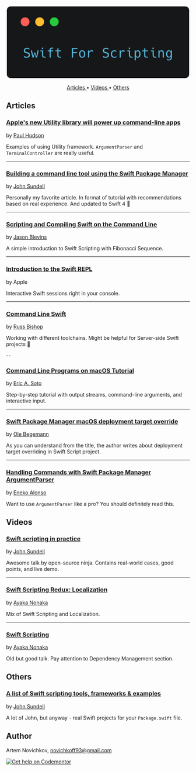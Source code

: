 <p align="center">
    <img src=".github/Logo.png" />
</p>
<p align="center">
  <a href="#articles"> Articles </a> • <a href="#videos"> Videos </a> • <a href="#others"> Others</a>
</p>

## Articles
### [Apple's new Utility library will power up command-line apps](https://www.hackingwithswift.com/articles/44/apple-s-new-utility-library-will-power-up-command-line-apps) 
by [Paul Hudson](https://twitter.com/twostraws)

Examples of using Utility framework. `ArgumentParser` and `TerminalController` are really useful.

---
### [Building a command line tool using the Swift Package Manager](https://www.swiftbysundell.com/posts/building-a-command-line-tool-using-the-swift-package-manager?rq=package) 
by [John Sundell](https://twitter.com/johnsundell)

Personally my favorite article. In format of tutorial with recommendations based on real experience. And updated to Swift 4 🚀

---
### [Scripting and Compiling Swift on the Command Line](http://jblevins.org/log/swift) 
by [Jason Blevins](https://twitter.com/jrblevin)

A simple introduction to Swift Scripting with Fibonacci Sequence.

---
### [Introduction to the Swift REPL](https://developer.apple.com/swift/blog/?id=18) 
by Apple

Interactive Swift sessions right in your console.

---
### [Command Line Swift](http://www.russbishop.net/command-line-swift) 
by [Russ Bishop](https://twitter.com/xenadu02)

Working with different toolchains. Might be helpful for Server-side Swift projects 🤔

--
### [Command Line Programs on macOS Tutorial](https://www.raywenderlich.com/163134/command-line-programs-macos-tutorial-2)
by [Eric A. Soto](https://twitter.com/ericwastaken)

Step-by-step tutorial with output streams, command-line arguments, and interactive input.

---
### [Swift Package Manager macOS deployment target override](https://oleb.net/blog/2017/04/swift-3-1-package-manager-deployment-target/)
by [Ole Begemann](https://twitter.com/olebegemann)

As you can understand from the title, the author writes about deployment target overriding in Swift Script project.

---
### [Handling Commands with Swift Package Manager ArgumentParser](http://www.enekoalonso.com/articles/handling-commands-with-swift-package-manager)
by [Eneko Alonso](https://twitter.com/eneko)

Want to use `ArgumentParser` like a pro? You should definitely read this.


## Videos
### [Swift scripting in practice](https://youtu.be/_8hQA67n04E) 
by [John Sundell](https://twitter.com/johnsundell)

Awesome talk by open-source ninja. Contains real-world cases, good points, and live demo.

---
### [Swift Scripting Redux: Localization](https://news.realm.io/news/altconf-ayaka-nonaka-swift-scripting-redux-localization/) 
by [Ayaka Nonaka](https://twitter.com/ayanonagon)

Mix of Swift Scripting and Localization.

---
### [Swift Scripting](https://news.realm.io/news/swift-scripting/) 
by [Ayaka Nonaka](https://twitter.com/ayanonagon)

Old but good talk. Pay attention to Dependency Management section.
## Others

### [A list of Swift scripting tools, frameworks & examples](https://github.com/JohnSundell/SwiftScripting) 
by [John Sundell](https://twitter.com/johnsundell)

A lot of John, but anyway - real Swift projects for your `Package.swift` file.

## Author
Artem Novichkov, novichkoff93@gmail.com


[![Get help on Codementor](https://cdn.codementor.io/badges/get_help_github.svg)](https://www.codementor.io/artemnovichkov?utm_source=github&utm_medium=button&utm_term=artemnovichkov&utm_campaign=github)
